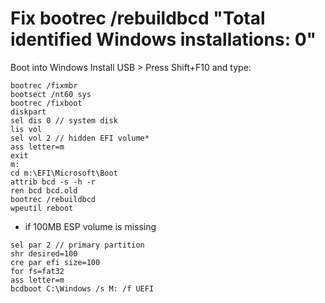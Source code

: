 # Fix bootrec /rebuildbcd "Total identified Windows installations: 0"
Boot into Windows Install USB > Press Shift+F10 and type:
```
bootrec /fixmbr
bootsect /nt60 sys
bootrec /fixboot
diskpart
sel dis 0 // system disk
lis vol
sel vol 2 // hidden EFI volume*
ass letter=m
exit
m:
cd m:\EFI\Microsoft\Boot
attrib bcd -s -h -r
ren bcd bcd.old
bootrec /rebuildbcd
wpeutil reboot
```

* if 100MB ESP volume is missing
```
sel par 2 // primary partition
shr desired=100
cre par efi size=100
for fs=fat32
ass letter=m
bcdboot C:\Windows /s M: /f UEFI
```
